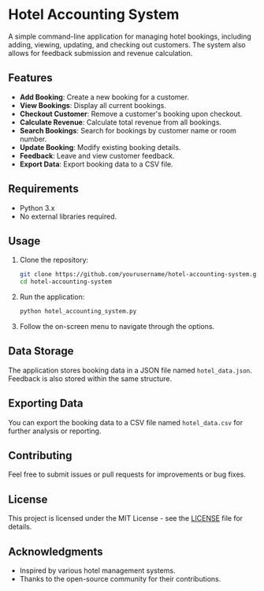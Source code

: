 # Hotel Accounting System

A simple command-line application for managing hotel bookings, including adding, viewing, updating, and checking out customers. The system also allows for feedback submission and revenue calculation.

## Features

- **Add Booking**: Create a new booking for a customer.
- **View Bookings**: Display all current bookings.
- **Checkout Customer**: Remove a customer's booking upon checkout.
- **Calculate Revenue**: Calculate total revenue from all bookings.
- **Search Bookings**: Search for bookings by customer name or room number.
- **Update Booking**: Modify existing booking details.
- **Feedback**: Leave and view customer feedback.
- **Export Data**: Export booking data to a CSV file.

## Requirements

- Python 3.x
- No external libraries required.

## Usage

1. Clone the repository:
   ```bash
   git clone https://github.com/yourusername/hotel-accounting-system.git
   cd hotel-accounting-system
   ```

2. Run the application:
   ```bash
   python hotel_accounting_system.py
   ```

3. Follow the on-screen menu to navigate through the options.

## Data Storage

The application stores booking data in a JSON file named `hotel_data.json`. Feedback is also stored within the same structure.

## Exporting Data

You can export the booking data to a CSV file named `hotel_data.csv` for further analysis or reporting.

## Contributing

Feel free to submit issues or pull requests for improvements or bug fixes.

## License

This project is licensed under the MIT License - see the [LICENSE](LICENSE) file for details.

## Acknowledgments

- Inspired by various hotel management systems.
- Thanks to the open-source community for their contributions.

